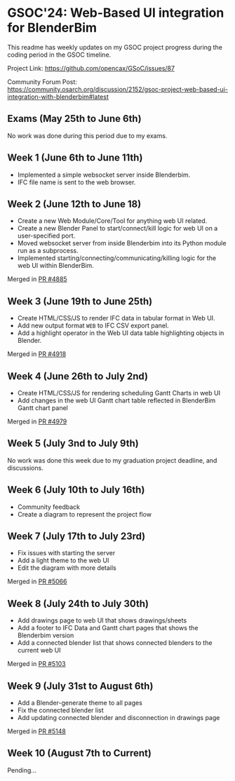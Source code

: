 # GSOC'24: Web-Based UI integration for BlenderBim

This readme has weekly updates on my GSOC project progress during the coding period in the GSOC timeline.

Project Link: https://github.com/opencax/GSoC/issues/87

Community Forum Post: https://community.osarch.org/discussion/2152/gsoc-project-web-based-ui-integration-with-blenderbim#latest

## Exams (May 25th to June 6th)

No work was done during this period due to my exams.

## Week 1 (June 6th to June 11th)

- Implemented a simple websocket server inside Blenderbim.
- IFC file name is sent to the web browser.

## Week 2 (June 12th to June 18)

- Create a new Web Module/Core/Tool for anything web UI related.
- Create a new Blender Panel to start/connect/kill logic for web UI on a user-specified port.
- Moved websocket server from inside Blenderbim into its Python module run as a subprocess. 
- Implemented starting/connecting/communicating/killing logic for the web UI within BlenderBim.

Merged in [PR #4885](https://github.com/IfcOpenShell/IfcOpenShell/pull/4885#issuecomment-2175543797)

## Week 3 (June 19th to June 25th)

- Create HTML/CSS/JS to render IFC data in tabular format in Web UI.
- Add new output format `WEB` to IFC CSV export panel.
- Add a highlight operator in the Web UI data table highlighting objects in Blender.

Merged in [PR #4918](https://github.com/IfcOpenShell/IfcOpenShell/pull/4918)

## Week 4 (June 26th to July 2nd)

- Create HTML/CSS/JS for rendering scheduling Gantt Charts in web UI
- Add changes in the web UI Gantt chart table reflected in BlenderBim Gantt chart panel

Merged in [PR #4979](https://github.com/IfcOpenShell/IfcOpenShell/pull/4979)

## Week 5 (July 3nd to July 9th)

No work was done this week due to my graduation project deadline, and discussions.

## Week 6 (July 10th to July 16th)

- Community feedback
- Create a diagram to represent the project flow

## Week 7 (July 17th to July 23rd)

- Fix issues with starting the server
- Add a light theme to the web UI
- Edit the diagram with more details

Merged in [PR #5066](https://github.com/IfcOpenShell/IfcOpenShell/pull/5066)

## Week 8 (July 24th to July 30th)

- Add drawings page to web UI that shows drawings/sheets
- Add a footer to IFC Data and Gantt chart pages that shows the Blenderbim version
- Add a connected blender list that shows connected blenders to the current web UI

Merged in [PR #5103](https://github.com/IfcOpenShell/IfcOpenShell/pull/5103)

## Week 9 (July 31st to August 6th)

- Add a Blender-generate theme to all pages
- Fix the connected blender list
- Add updating connected blender and disconnection in drawings page

Merged in [PR #5148](https://github.com/IfcOpenShell/IfcOpenShell/pull/5148)

## Week 10 (August 7th to Current)

Pending...
